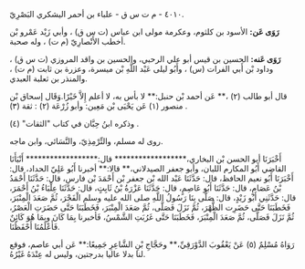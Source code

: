 ٤٠١٠ - م ت س ق - علباء بن أحمر اليشكري البَصْرِيّ.

**رَوَى عَن:** الأسود بن كلثوم، وعكرمة مولى ابن عباس (ت س ق) ، وأبي زَيْد عَمْرو بْن أخطب الأَنْصارِيّ (م ت) ، وله صحبة.

**رَوَى عَنه:** الحسين بن قيس أبو علي الرحبي، والحسين بن واقد المروزي (ت س ق) ، وداود بْن أَبي الفرات (س) ، وأَبُو ليلى عَبْد اللَّهِ بْن ميسرة، وعزرة بن ثابت (م ت) ، والمنذر بن ثعلبة العبدي.

قال أبو طالب (٢) ،** عَن أحمد بْن حنبل:** لا بأس به، لا أعلم إِلاَّ خَيْرًا.وَقَال إسحاق بْن منصور (١) عَن يَحْيَى بْن مَعِين: وأبو زُرْعَة (٢) : ثقة (٣) .

وذكره ابنُ حِبَّان في كتاب "الثقات" (٤) .

روى له مسلم، والتِّرْمِذِيّ، والنَّسَائي، وابن ماجه.

أَخْبَرَنَا أبو الحسن بْن البخاري،****************** قال:****************** أَنْبَأَنَا القاضي أَبُو المكارم اللبان، وأبو جعفر الصيدلاني،** قالا:** أخبرنا أَبُو عَلِيّ الحداد، قال: أَخْبَرَنَا أَبُو نعيم الحافظ، قال: حَدَّثَنَا عَبْد الله بْن جعفر بْن أَحْمَدَ بْن فارس، قال: حَدَّثَنَا أَحْمَدُ بْنُ عَصَامٍ، قال: حَدَّثَنَا أَبُو عَاصِمٍ، قال: حَدَّثَنَا عَزْرَةُ بْنُ ثَابِتٍ، قال: حَدَّثَنَا عِلْبَاءُ بْنُ أَحْمَرَ، قال: حَدَّثَنِي أَبُو زَيْدٍ، قال: صَلَّى بِنَا رَسُولُ اللَّهِ صلى الله عليه وسلم الْفَجْرَ، ثُمَّ صَعَدَ الْمِنْبَرَ، فَخَطَبَنَا حَتَّى حَضَرِت الظُّهْرَ، ثُمَّ نَزَلَ فَصَلَّى، ثُمَّ صَعَدَ الْمِنْبَرَ، فَخَطَبَنَا حَتَّى حَضَرَتِ الْعَصْرُ، ثُمَّ نَزَلَ فَصَلَّى، ثُمَّ صَعَدَ الْمِنْبَرَ، فَخَطَبَنَا حَتَّى غَرُبَتِ الشَّمْسُ، فَأخبرنا بِمَا كَانَ وبِمَا هُوَ كَائِنٌ فَأَعْلَمُنَا أَحْفَظُنَا.

رَوَاهُ مُسْلِمٌ (٥) عَنْ يَعْقُوبَ الدَّوْرَقِيِّ،** وحَجَّاجِ بْنِ الشَّاعِرِ جَمِيعًا:** عَن أبي عاصم، فوقع لنا بدلا عاليا بدرجتين، وليس له عِنْدَهُ غَيْرُهُ.